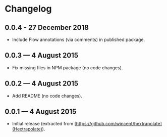 # Changelog

## 0.0.4 - 27 December 2018

- Include Flow annotations (via comments) in published package.

## 0.0.3 — 4 August 2015

- Fix missing files in NPM package (no code changes).

## 0.0.2 — 4 August 2015

- Add README (no code changes).

## 0.0.1 — 4 August 2015

- Initial release (extracted from [https://github.com/wincent/hextrapolate](Hextrapolate)).
